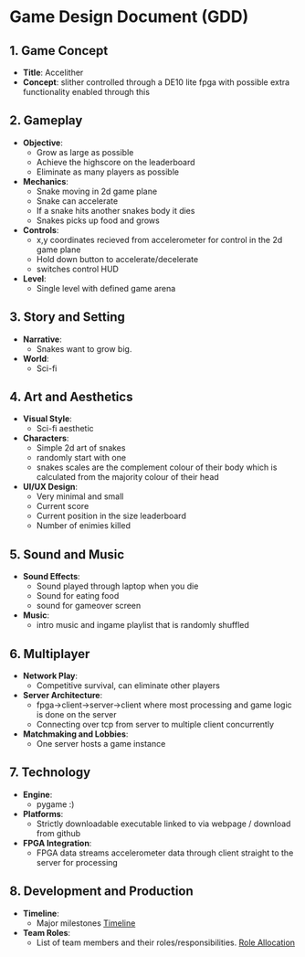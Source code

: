 # Game Design Document (GDD) 



## 1. Game Concept
- **Title**: Accelither
- **Concept**: slither controlled through a DE10 lite fpga with possible extra functionality enabled through this

## 2. Gameplay
- **Objective**:
  - Grow as large as possible
  - Achieve the highscore on the leaderboard
  - Eliminate as many players as possible
- **Mechanics**:
  - Snake moving in 2d game plane
  - Snake can accelerate
  - If a snake hits another snakes body it dies
  - Snakes picks up food and grows
- **Controls**:
  - x,y coordinates recieved from accelerometer for control in the 2d game plane
  - Hold down button to accelerate/decelerate
  - switches control HUD
- **Level**:
  -  Single level with defined game arena 

## 3. Story and Setting
- **Narrative**:
  - Snakes want to grow big.
- **World**:
  - Sci-fi 
 

## 4. Art and Aesthetics
- **Visual Style**:
  - Sci-fi aesthetic
- **Characters**:
  - Simple 2d art of snakes
  - randomly start with one
  - snakes scales are the complement colour of their body which is calculated from the majority colour of their head
- **UI/UX Design**:
  - Very minimal and small
  - Current score
  - Current position in the size leaderboard
  - Number of enimies killed

## 5. Sound and Music
- **Sound Effects**:
  - Sound played through laptop when you die 
  - Sound for eating food
  - sound for gameover screen
- **Music**:
  - intro music and ingame playlist that is randomly shuffled

## 6. Multiplayer
- **Network Play**:
  - Competitive survival, can eliminate other players
- **Server Architecture**:
  - fpga->client->server->client where most processing and game logic is done on the server
  - Connecting over tcp from server to multiple client concurrently
- **Matchmaking and Lobbies**:
  - One server hosts a game instance

## 7. Technology
- **Engine**:
  - pygame :)
- **Platforms**:
  - Strictly downloadable executable linked to via webpage / download from github
- **FPGA Integration**: 
  -  FPGA data streams accelerometer data through client straight to the server for processing

## 8. Development and Production
- **Timeline**:
  - Major milestones [Timeline](./Timeline.md)
- **Team Roles**:
  - List of team members and their roles/responsibilities. [Role Allocation](./RoleAllocation.md)

